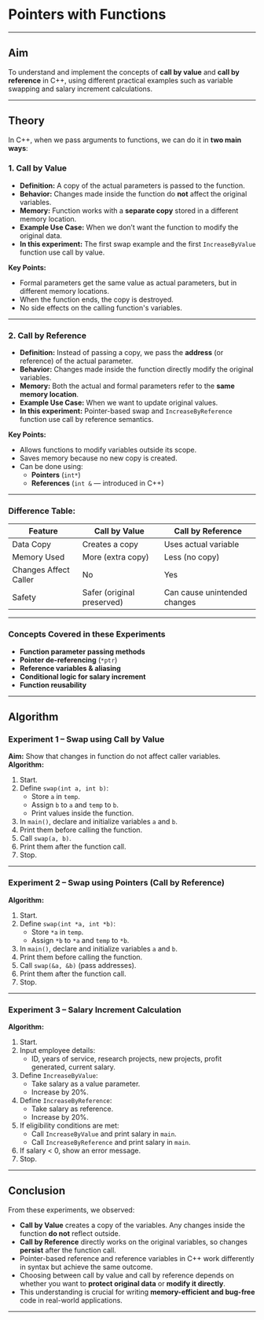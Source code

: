 
# **Pointers with Functions**

***

## **Aim**
To understand and implement the concepts of **call by value** and **call by reference** in C++, using different practical examples such as variable swapping and salary increment calculations.

***

## **Theory**

In C++, when we pass arguments to functions, we can do it in **two main ways**:

### **1. Call by Value**
- **Definition:** A copy of the actual parameters is passed to the function.
- **Behavior:** Changes made inside the function do **not** affect the original variables.
- **Memory:** Function works with a **separate copy** stored in a different memory location.
- **Example Use Case:** When we don’t want the function to modify the original data.
- **In this experiment:** The first swap example and the first `IncreaseByValue` function use call by value.

**Key Points:**
- Formal parameters get the same value as actual parameters, but in different memory locations.
- When the function ends, the copy is destroyed.
- No side effects on the calling function's variables.

***

### **2. Call by Reference**
- **Definition:** Instead of passing a copy, we pass the **address** (or reference) of the actual parameter.
- **Behavior:** Changes made inside the function directly modify the original variables.
- **Memory:** Both the actual and formal parameters refer to the **same memory location**.
- **Example Use Case:** When we want to update original values.
- **In this experiment:** Pointer-based swap and `IncreaseByReference` function use call by reference semantics.

**Key Points:**
- Allows functions to modify variables outside its scope.
- Saves memory because no new copy is created.
- Can be done using:
  - **Pointers** (`int*`)
  - **References** (`int &` — introduced in C++)

***

### **Difference Table:**

| Feature               | Call by Value              | Call by Reference           |
|-----------------------|----------------------------|-----------------------------|
| Data Copy             | Creates a copy             | Uses actual variable        |
| Memory Used           | More (extra copy)          | Less (no copy)              |
| Changes Affect Caller | No                         | Yes                         |
| Safety                | Safer (original preserved) | Can cause unintended changes|

***

### **Concepts Covered in these Experiments**
- **Function parameter passing methods**
- **Pointer de-referencing** (`*ptr`)
- **Reference variables & aliasing**
- **Conditional logic for salary increment**
- **Function reusability**

***

## **Algorithm**

### **Experiment 1 – Swap using Call by Value**
**Aim:** Show that changes in function do not affect caller variables.  
**Algorithm:**
1. Start.
2. Define `swap(int a, int b)`:
   - Store `a` in `temp`.
   - Assign `b` to `a` and `temp` to `b`.
   - Print values inside the function.
3. In `main()`, declare and initialize variables `a` and `b`.
4. Print them before calling the function.
5. Call `swap(a, b)`.
6. Print them after the function call.
7. Stop.

***

### **Experiment 2 – Swap using Pointers (Call by Reference)**
**Algorithm:**
1. Start.
2. Define `swap(int *a, int *b)`:
   - Store `*a` in `temp`.
   - Assign `*b` to `*a` and `temp` to `*b`.
3. In `main()`, declare and initialize variables `a` and `b`.
4. Print them before calling the function.
5. Call `swap(&a, &b)` (pass addresses).
6. Print them after the function call.
7. Stop.

***

### **Experiment 3 – Salary Increment Calculation**
**Algorithm:**
1. Start.
2. Input employee details:
   - ID, years of service, research projects, new projects, profit generated, current salary.
3. Define `IncreaseByValue`:
   - Take salary as a value parameter.
   - Increase by 20%.
4. Define `IncreaseByReference`:
   - Take salary as reference.
   - Increase by 20%.
5. If eligibility conditions are met:
   - Call `IncreaseByValue` and print salary in `main`.
   - Call `IncreaseByReference` and print salary in `main`.
6. If salary < 0, show an error message.
7. Stop.

***

## **Conclusion**
From these experiments, we observed:
- **Call by Value** creates a copy of the variables. Any changes inside the function **do not** reflect outside.
- **Call by Reference** directly works on the original variables, so changes **persist** after the function call.
- Pointer-based reference and reference variables in C++ work differently in syntax but achieve the same outcome.
- Choosing between call by value and call by reference depends on whether you want to **protect original data** or **modify it directly**.
- This understanding is crucial for writing **memory-efficient and bug-free** code in real-world applications.

***
